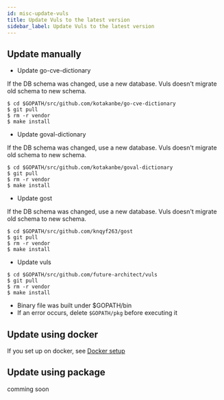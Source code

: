 ```yaml
---
id: misc-update-vuls
title: Update Vuls to the latest version
sidebar_label: Update Vuls to the latest version
---
```


## Update manually

- Update go-cve-dictionary  

If the DB schema was changed, use a new database.
Vuls doesn't migrate old schema to new schema.

```
$ cd $GOPATH/src/github.com/kotakanbe/go-cve-dictionary
$ git pull
$ rm -r vendor
$ make install
```

- Update goval-dictionary  

If the DB schema was changed, use a new database.
Vuls doesn't migrate old schema to new schema.

```
$ cd $GOPATH/src/github.com/kotakanbe/goval-dictionary
$ git pull
$ rm -r vendor
$ make install
```

- Update gost

If the DB schema was changed, use a new database.
Vuls doesn't migrate old schema to new schema.

```
$ cd $GOPATH/src/github.com/knqyf263/gost
$ git pull
$ rm -r vendor
$ make install
```

- Update vuls

```
$ cd $GOPATH/src/github.com/future-architect/vuls
$ git pull
$ rm -r vendor
$ make install
```

- Binary file was built under $GOPATH/bin
- If an error occurs, delete `$GOPATH/pkg` before executing it


## Update using docker

If you set up on docker, see [Docker setup](install-with-docker.md)


## Update using package
comming soon

